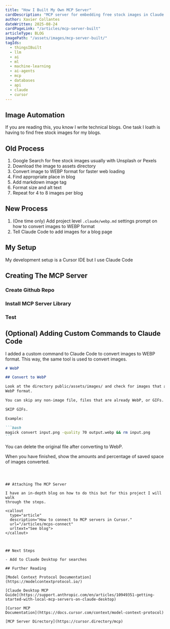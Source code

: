 ```yaml
---
title: "How I Built My Own MCP Server"
cardDescription: "MCP server for embedding free stock images in Claude Code."
author: Xavier Collantes
dateWritten: 2025-08-24
cardPageLink: "/articles/mcp-server-built"
articleType: BLOG
imagePath: "/assets/images/mcp-server-built/"
tagIds:
  - thingsIBuilt
  - llm
  - ai
  - ml
  - machine-learning
  - ai-agents
  - mcp
  - databases
  - api
  - claude
  - cursor
---
```


## Image Automation

If you are reading this, you know I write technical blogs. One task I loath is
having to find free stock images for my blogs.

<callout
  type="note"
  description="Blog-ception: This blog article's images excluding screenshots
  will be populated using this MCP server.">
</callout>

## Old Process

1. Google Search for free stock images usually with Unsplash or Pexels
2. Download the image to assets directory
3. Convert image to WEBP format for faster web loading
4. Find appropriate place in blog
5. Add markdown image tag
6. Format size and alt text
7. Repeat for 4 to 8 images per blog

## New Process

1. (One time only) Add project level `.claude/webp.md` settings prompt on how to
   convert images to WEBP format
2. Tell Claude Code to add images for a blog page

## My Setup

My development setup is a Cursor IDE but I use Claude Code

<callout
  type="note"
  description="I use Cursor as the IDE but Claude Code for the MCP server.">
</callout>

## Creating The MCP Server

### Create Github Repo

### Install MCP Server Library

### Test

## (Optional) Adding Custom Commands to Claude Code

I added a custom command to Claude Code to convert images to WEBP format. This
way, the same tool is used to convert images.

<callout
  type="tip"
  description="I had difficulty when I did not explicitly tell Claude Code to
  use the 'magick' tool. Claude would attempt to use non-installed commands.">
</callout>

````markdown
# WebP

## Convert to WebP

Look at the directory public/assets/images/ and check for images that are not
WebP format.

You can skip any non-image file, files that are already WebP, or GIFs.

SKIP GIFs.

Example:

```bash
magick convert input.png -quality 70 output.webp && rm input.png
```
````

You can delete the original file after converting to WebP.

When you have finished, show the amounts and percentage of saved space of images
converted.

```



## Attaching The MCP Server

I have an in-depth blog on how to do this but for this project I will walk
through the steps.

<callout
  type="article"
  description="How to connect to MCP servers in Cursor."
  url="/articles/mcps-connect"
  urltext="See blog">
</callout>



## Next Steps

- Add to Claude Desktop for searches

## Further Reading

[Model Context Protocol Documentation](https://modelcontextprotocol.io/)

[Claude Desktop MCP
Guide](https://support.anthropic.com/en/articles/10949351-getting-started-with-local-mcp-servers-on-claude-desktop)

[Cursor MCP
Documentation](https://docs.cursor.com/context/model-context-protocol)

[MCP Server Directory](https://cursor.directory/mcp)
```
